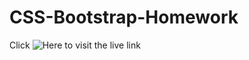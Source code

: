 # CSS-Bootstrap-Homework
Click ![Here](https://raseward14.github.io/CSS-Bootstrap-Homework/) to visit the live link
